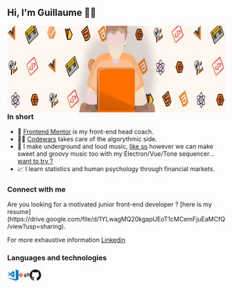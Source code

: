 ## Hi, I'm Guillaume 🙋‍♂️
<img align="left" alt="Working man with developments tools and languages, music and stocks icons" width="1920px" height="200px" src="./assets/Front_panel_github.jpg" />

<h3>In short</h3>

* 💪 [Frontend Mentor](https://www.frontendmentor.io/profile/dtczelo) is my front-end head coach.
* 👨‍💻 [Codewars](https://www.codewars.com/users/dtczelo) takes care of the algorythmic side.
* 🎹 I make underground and loud music, [like so](https://www.youtube.com/user/DtCsound6temOfficiel)
however we can make sweet and groovy music too with my Electron/Vue/Tone sequencer... [want to try ?](https://github.com/dtczelo/Drum-Sequencer-built-with-Tone.js-Vue.js-and-Vuex)
* 📈 I learn statistics and human psychology through financial markets.

<h3>Connect with me</h3>
Are you looking for a motivated junior front-end developer ? [here is my resume](https://drive.google.com/file/d/1YLwagMQ20kgapUEoT1cMCemFjuEaMCfQ/view?usp=sharing).

For more exhaustive information [Linkedin](https://www.linkedin.com/in/guillaume-laloi-548b21180/)

<h3>Languages and technologies</h3>
<img align="left" alt="Visual Studio Code" width="26px" src="https://raw.githubusercontent.com/github/explore/80688e429a7d4ef2fca1e82350fe8e3517d3494d/topics/visual-studio-code/visual-studio-code.png" /> 
<img align="left" alt="Git" width="26px" src="https://raw.githubusercontent.com/github/explore/80688e429a7d4ef2fca1e82350fe8e3517d3494d/topics/git/git.png" />
<img align="left" alt="GitHub" width="26px" src="https://raw.githubusercontent.com/github/explore/78df643247d429f6cc873026c0622819ad797942/topics/github/github.png" />



